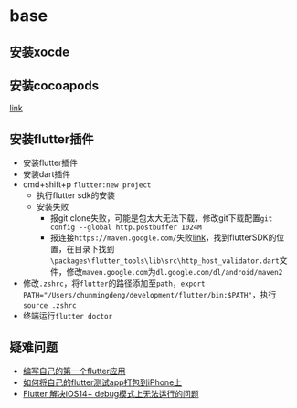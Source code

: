 # base

## 安装xocde

## 安装cocoapods
[link](https://www.jianshu.com/p/f43b5964f582)

## 安装flutter插件
- 安装flutter插件
- 安装dart插件
- cmd+shift+p `flutter:new project`
    - 执行flutter sdk的安装
    - 安装失败
        - 报git clone失败，可能是包太大无法下载，修改git下载配置`git config --global http.postbuffer 1024M`
        - 报连接`https://maven.google.com/`失败[link](https://www.jianshu.com/p/b69231defaaf)，找到flutterSDK的位置，在目录下找到`\packages\flutter_tools\lib\src\http_host_validator.dart`文件，修改`maven.google.com`为`dl.google.com/dl/android/maven2`
- 修改`.zshrc`，将`flutter`的路径添加至`path`，`export PATH="/Users/chunmingdeng/development/flutter/bin:$PATH"`，执行`source .zshrc`
- 终端运行`flutter doctor`

## 疑难问题
- [编写自己的第一个flutter应用](https://docs.flutter.cn/get-started/codelab/)
- [如何将自己的flutter测试app打包到iPhone上](https://www.jianshu.com/p/2c4d7620c129)
- [Flutter 解决iOS14+ debug模式上无法运行的问题](https://juejin.cn/post/7112688873133572127)
